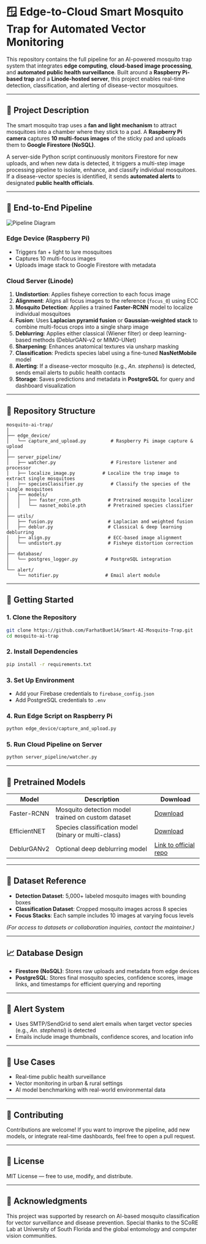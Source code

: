 # 🪟 Edge-to-Cloud Smart Mosquito Trap for Automated Vector Monitoring

This repository contains the full pipeline for an AI-powered mosquito trap system that integrates **edge computing**, **cloud-based image processing**, and **automated public health surveillance**. Built around a **Raspberry Pi-based trap** and a **Linode-hosted server**, this project enables real-time detection, classification, and alerting of disease-vector mosquitoes.

---

## 🫠 Project Description

The smart mosquito trap uses a **fan and light mechanism** to attract mosquitoes into a chamber where they stick to a pad. A **Raspberry Pi camera** captures **10 multi-focus images** of the sticky pad and uploads them to **Google Firestore (NoSQL)**.

A server-side Python script continuously monitors Firestore for new uploads, and when new data is detected, it triggers a multi-step image processing pipeline to isolate, enhance, and classify individual mosquitoes. If a disease-vector species is identified, it sends **automated alerts** to designated **public health officials**.

---

## 🔄 End-to-End Pipeline

![Pipeline Diagram](https://github.com/FarhatBuet14/Smart-AI-Mosquito-Trap/raw/main/Pipeline.png)


### Edge Device (Raspberry Pi)

- Triggers fan + light to lure mosquitoes
- Captures 10 multi-focus images
- Uploads image stack to Google Firestore with metadata

### Cloud Server (Linode)

1. **Undistortion**: Applies fisheye correction to each focus image
2. **Alignment**: Aligns all focus images to the reference (`focus_0`) using ECC
3. **Mosquito Detection**: Applies a trained **Faster-RCNN** model to localize individual mosquitoes
4. **Fusion**: Uses **Laplacian pyramid fusion** or **Gaussian-weighted stack** to combine multi-focus crops into a single sharp image
5. **Deblurring**: Applies either classical (Wiener filter) or deep learning-based methods (DeblurGAN-v2 or MIMO-UNet)
6. **Sharpening**: Enhances anatomical textures via unsharp masking
7. **Classification**: Predicts species label using a fine-tuned **NasNetMobile** model
8. **Alerting**: If a disease-vector mosquito (e.g., *An. stephensi*) is detected, sends email alerts to public health contacts
9. **Storage**: Saves predictions and metadata in **PostgreSQL** for query and dashboard visualization

---

## 📁 Repository Structure

```
mosquito-ai-trap/
│
├── edge_device/
│   └── capture_and_upload.py         # Raspberry Pi image capture & upload
│
├── server_pipeline/
│   ├── watcher.py                    # Firestore listener and processor
│   ├── localize_image.py          # Localize the trap image to extract single mosquitoes
│   ├── speciesClassifier.py          # Classify the species of the single mosquitoes
│   ├── models/
│   │   ├── faster_rcnn.pth          # Pretrained mosquito localizer
│   │   └── nasnet_mobile.pth        # Pretrained species classifier
│
├── utils/
│   ├── fusion.py                    # Laplacian and weighted fusion
│   ├── deblur.py                    # Classical & deep learning deblurring
│   ├── align.py                     # ECC-based image alignment
│   └── undistort.py                 # Fisheye distortion correction
│
├── database/
│   └── postgres_logger.py          # PostgreSQL integration
│
└── alert/
    └── notifier.py                 # Email alert module
```

---

## 🚀 Getting Started

### 1. Clone the Repository

```bash
git clone https://github.com/FarhatBuet14/Smart-AI-Mosquito-Trap.git
cd mosquito-ai-trap
```

### 2. Install Dependencies

```bash
pip install -r requirements.txt
```

### 3. Set Up Environment

- Add your Firebase credentials to `firebase_config.json`
- Add PostgreSQL credentials to `.env`

### 4. Run Edge Script on Raspberry Pi

```bash
python edge_device/capture_and_upload.py
```

### 5. Run Cloud Pipeline on Server

```bash
python server_pipeline/watcher.py
```

---

## 📂 Pretrained Models

| Model        | Description                                          | Download                                                           |
| ------------ | ---------------------------------------------------- | ------------------------------------------------------------------ |
| Faster-RCNN  | Mosquito detection model trained on custom dataset   | [Download](https://your-link.com/faster_rcnn.pth)                  |
| EfficientNET | Species classification model (binary or multi-class) | [Download](https://your-link.com/nasnet_mobile.pth)                |
| DeblurGANv2  | Optional deep deblurring model                       | [Link to official repo](https://github.com/VITA-Group/DeblurGANv2) |

---

## 🔗 Dataset Reference

- **Detection Dataset**: 5,000+ labeled mosquito images with bounding boxes
- **Classification Dataset**: Cropped mosquito images across 8 species
- **Focus Stacks**: Each sample includes 10 images at varying focus levels

*(For access to datasets or collaboration inquiries, contact the maintainer.)*

---

## 📈 Database Design

- **Firestore (NoSQL)**: Stores raw uploads and metadata from edge devices
- **PostgreSQL**: Stores final mosquito species, confidence scores, image links, and timestamps for efficient querying and reporting

---

## 🚨 Alert System

- Uses SMTP/SendGrid to send alert emails when target vector species (e.g., *An. stephensi*) is detected
- Emails include image thumbnails, confidence scores, and location info

---

## 📅 Use Cases

- Real-time public health surveillance
- Vector monitoring in urban & rural settings
- AI model benchmarking with real-world environmental data

---

## 🙋 Contributing

Contributions are welcome! If you want to improve the pipeline, add new models, or integrate real-time dashboards, feel free to open a pull request.

---

## 📅 License

MIT License — free to use, modify, and distribute.

---


## 🧳 Acknowledgments

This project was supported by research on AI-based mosquito classification for vector surveillance and disease prevention. Special thanks to the SCoRE Lab at University of South Florida and the global entomology and computer vision communities.
